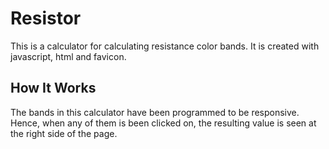# Resistor
This is a calculator for calculating resistance color bands. It is created with javascript, html and favicon. 

## How It Works
The bands in this calculator have been programmed to be responsive. Hence, when any of them is been clicked on, the resulting value is seen at the right side of the page.
